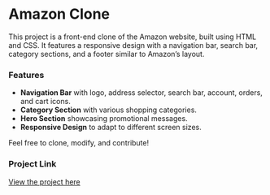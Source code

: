 # Amazon Clone

This project is a front-end clone of the Amazon website, built using HTML and CSS. It features a responsive design with a navigation bar, search bar, category sections, and a footer similar to Amazon’s layout.

### Features
- **Navigation Bar** with logo, address selector, search bar, account, orders, and cart icons.
- **Category Section** with various shopping categories.
- **Hero Section** showcasing promotional messages.
- **Responsive Design** to adapt to different screen sizes.

Feel free to clone, modify, and contribute!

### Project Link
[View the project here](https://courageous-lolly-5d487c.netlify.app/)

